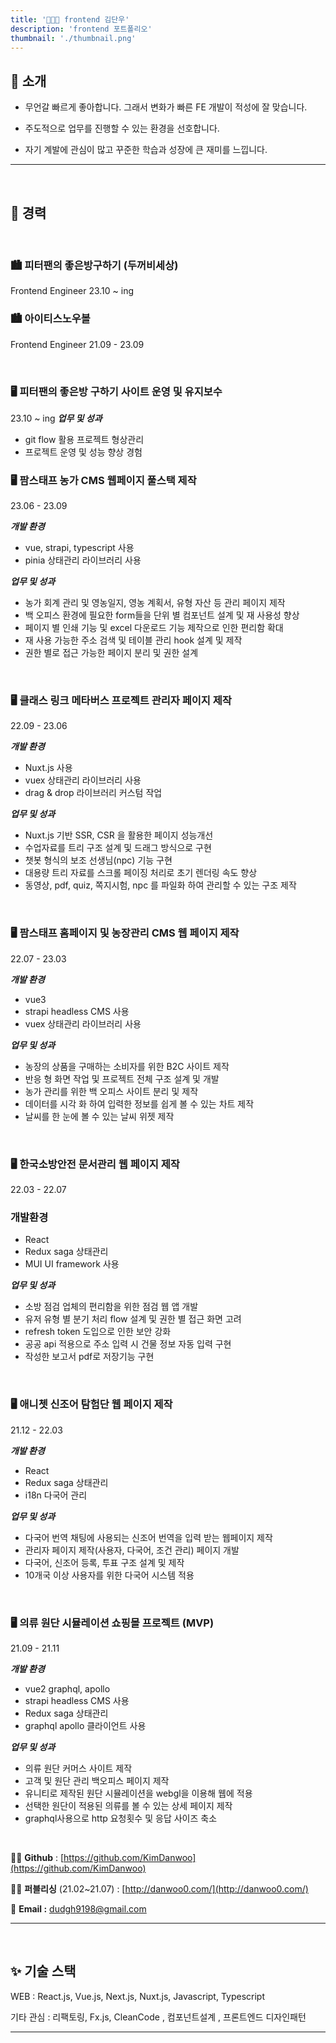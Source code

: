 ```yaml
---
title: '🧑🏻‍💻 frontend 김단우'
description: 'frontend 포트폴리오'
thumbnail: './thumbnail.png'
---
```


## 🎤 소개

- 무언갈 빠르게 좋아합니다. 그래서 변화가 빠른 FE 개발이 적성에 잘 맞습니다.

- 주도적으로 업무를 진행할 수 있는 환경을 선호합니다.

- 자기 계발에 관심이 많고 꾸준한 학습과 성장에 큰 재미를 느낍니다.

---

</br>

## 📒 경력

</br>

### 🏙 피터팬의 좋은방구하기 (두꺼비세상)

Frontend Engineer 23.10 ~ ing

### 🏙 아이티스노우볼

Frontend Engineer 21.09 - 23.09

</br>

### 🖥 피터팬의 좋은방 구하기 사이트 운영 및 유지보수

23.10 ~ ing
**_업무 및 성과_**

- git flow 활용 프로젝트 형상관리
- 프로젝트 운영 및 성능 향상 경험

### 🖥 팜스태프 농가 CMS 웹페이지 풀스택 제작

23.06 - 23.09

**_개발 환경_**

- vue, strapi, typescript 사용
- pinia 상태관리 라이브러리 사용

**_업무 및 성과_**

- 농가 회계 관리 및 영농일지, 영농 계획서, 유형 자산 등 관리 페이지 제작
- 백 오피스 환경에 필요한 form들을 단위 별 컴포넌트 설계 및 재 사용성 향상
- 페이지 별 인쇄 기능 및 excel 다운로드 기능 제작으로 인한 편리함 확대
- 재 사용 가능한 주소 검색 및 테이블 관리 hook 설계 및 제작
- 권한 별로 접근 가능한 페이지 분리 및 권한 설계

</br>

### 🖥 클래스 링크 메타버스 프로젝트 관리자 페이지 제작

22.09 - 23.06

**_개발 환경_**

- Nuxt.js 사용
- vuex 상태관리 라이브러리 사용
- drag & drop 라이브러리 커스텀 작업

**_업무 및 성과_**

- Nuxt.js 기반 SSR, CSR 을 활용한 페이지 성능개선
- 수업자료를 트리 구조 설계 및 드래그 방식으로 구현
- 챗봇 형식의 보조 선생님(npc) 기능 구현
- 대용량 트리 자료를 스크롤 페이징 처리로 초기 렌더링 속도 향상
- 동영상, pdf, quiz, 쪽지시험, npc 를 파일화 하여 관리할 수 있는 구조 제작

</br>

### 🖥 팜스태프 홈페이지 및 농장관리 CMS 웹 페이지 제작

22.07 - 23.03

**_개발 환경_**

- vue3
- strapi headless CMS 사용
- vuex 상태관리 라이브러리 사용

**_업무 및 성과_**

- 농장의 상품을 구매하는 소비자를 위한 B2C 사이트 제작
- 반응 형 화면 작업 및 프로젝트 전체 구조 설계 및 개발
- 농가 관리를 위한 백 오피스 사이트 분리 및 제작
- 데이터를 시각 화 하여 입력한 정보를 쉽게 볼 수 있는 차트 제작
- 날씨를 한 눈에 볼 수 있는 날씨 위젯 제작

</br>

### 🖥 한국소방안전 문서관리 웹 페이지 제작

22.03 - 22.07

### 개발환경

- React
- Redux saga 상태관리
- MUI UI framework 사용

**_업무 및 성과_**

- 소방 점검 업체의 편리함을 위한 점검 웹 앱 개발
- 유저 유형 별 분기 처리 flow 설계 및 권한 별 접근 화면 고려
- refresh token 도입으로 인한 보안 강화
- 공공 api 적용으로 주소 입력 시 건물 정보 자동 입력 구현
- 작성한 보고서 pdf로 저장기능 구현

</br>

### 🖥 애니쳇 신조어 탐험단 웹 페이지 제작

21.12 - 22.03

**_개발 환경_**

- React
- Redux saga 상태관리
- i18n 다국어 관리

**_업무 및 성과_**

- 다국어 번역 채팅에 사용되는 신조어 번역을 입력 받는 웹페이지 제작
- 관리자 페이지 제작(사용자, 다국어, 조건 관리) 페이지 개발
- 다국어, 신조어 등록, 투표 구조 설계 및 제작
- 10개국 이상 사용자를 위한 다국어 시스템 적용

</br>

### 🖥 의류 원단 시뮬레이션 쇼핑몰 프로젝트 (MVP)

21.09 - 21.11

**_개발 환경_**

- vue2 graphql, apollo
- strapi headless CMS 사용
- Redux saga 상태관리
- graphql apollo 클라이언트 사용

**_업무 및 성과_**

- 의류 원단 커머스 사이트 제작
- 고객 및 원단 관리 백오피스 페이지 제작
- 유니티로 제작된 원단 시뮬레이션을 webgl을 이용해 웹에 적용
- 선택한 원단이 적용된 의류를 볼 수 있는 상세 페이지 제작
- graphql사용으로 http 요청횟수 및 응답 사이즈 축소

</br>

🧑‍💻 **Github** : [https://github.com/KimDanwoo](https://github.com/KimDanwoo)

🧑‍🎨 **퍼블리싱** (21.02~21.07) : [http://danwoo0.com/](http://danwoo0.com/)

📧 **Email :** [dudgh9198@gmail.com](mailto:dudgh9198@gmail.com)

---

</br>

## ✨ 기술 스택

WEB : React.js, Vue.js, Next.js, Nuxt.js, Javascript, Typescript

기타 관심 : 리팩토링, Fx.js, CleanCode , 컴포넌트설계 , 프론트엔드 디자인패턴

---
